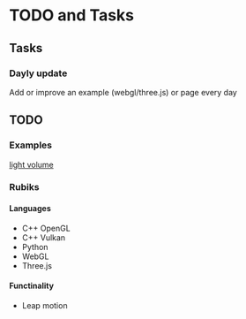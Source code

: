 # TODO and Tasks

## Tasks

### Dayly update

Add or improve an example (webgl/three.js) or page every day

## TODO

### Examples

[light volume](https://threejs.org/examples/webgl_postprocessing_godrays.html)

### Rubiks

#### Languages

- C++ OpenGL
- C++ Vulkan
- Python
- WebGL
- Three.js

#### Functinality

- Leap motion